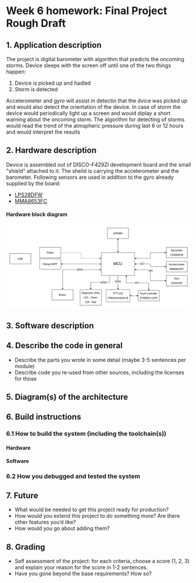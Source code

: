 # Week 6 homework: Final Project Rough Draft

## 1. Application description
The project is digital barometer with algorithm that predicts the oncoming storms. Device sleeps with the screen off until one of the two things happen:
1. Device is picked up and hadled
2. Storm is detected

Accelerometer and gyro will assist in detectin that the dvice was picked up and would also detect the orientation of the device. 
In case of storm the device would periodically light up a screen and would diplay a short warning about the oncoming storm.
The algorithm for detecting of storms would read the trend of the atmspheric pressure during last 6 or 12 hours and would interpret the results

## 2. Hardware description
Device is assembled out of DISCO-F429ZI development board and the small "shield" attached to it. The sheild is carrying the accelerometer and the barometer.
Following sensors are used in addition to the gyro already supplied by the board:
- [LPS28DFW](https://www.st.com/en/mems-and-sensors/lps28dfw.html#documentation)
- [MMA8653FC](https://www.nxp.com/products/sensors/accelerometers/2g-4g-8g-low-g-10-bit-digital-accelerometer:MMA8653FC)
#### Hardware block diagram
![Hardware block diagram](/Week6/hardware_block_diagram.png)

## 3. Software description

## 4. Describe the code in general
- Describe the parts you wrote in some detail (maybe 3-5 sentences per module)
- Describe code you re-used from other sources, including the licenses for those

## 5. Diagram(s) of the architecture

## 6. Build instructions

### 6.1 How to build the system (including the toolchain(s))
#### Hardware
#### Software
### 6.2 How you debugged and tested the system

## 7. Future
- What would be needed to get this project ready for production?
- How would you extend this project to do something more? Are there other features you’d like?
- How would you go about adding them?

## 8. Grading
- Self assessment of the project: for each criteria, choose a score (1, 2, 3) and explain your reason for the score in 1-2 sentences.
- Have you gone beyond the base requirements? How so?
